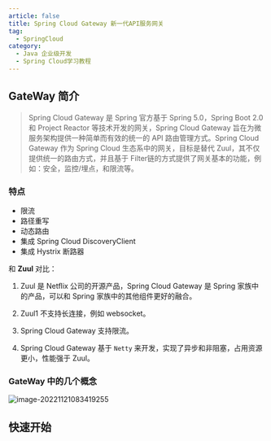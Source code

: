 ```yaml
---
article: false
title: Spring Cloud Gateway 新一代API服务网关
tag:
  - SpringCloud
category:
  - Java 企业级开发
  - Spring Cloud学习教程
---
```


## GateWay 简介

> Spring Cloud Gateway 是 Spring 官方基于 Spring 5.0，Spring Boot 2.0 和 Project Reactor 等技术开发的网关，Spring Cloud Gateway 旨在为微服务架构提供一种简单而有效的统一的 API 路由管理方式。Spring Cloud Gateway 作为 Spring Cloud 生态系中的网关，目标是替代 Zuul，其不仅提供统一的路由方式，并且基于 Filter链的方式提供了网关基本的功能，例如：安全，监控/埋点，和限流等。

### 特点

- 限流
- 路径重写
- 动态路由
- 集成 Spring Cloud DiscoveryClient
- 集成 Hystrix 断路器

和 **Zuul**  对比：

1. Zuul 是 Netﬂix 公司的开源产品，Spring Cloud Gateway 是 Spring 家族中的产品，可以和 Spring 家族中的其他组件更好的融合。

2. Zuul1 不支持长连接，例如 websocket。

3. Spring Cloud Gateway 支持限流。

4. Spring Cloud Gateway 基于 `Netty` 来开发，实现了异步和非阻塞，占用资源更小，性能强于 Zuul。

### GateWay 中的几个概念

![image-20221121083419255](https://s1.vika.cn/space/2022/11/21/390b872b30af41a3a9c1c9afe3c5acba)

## 快速开始

